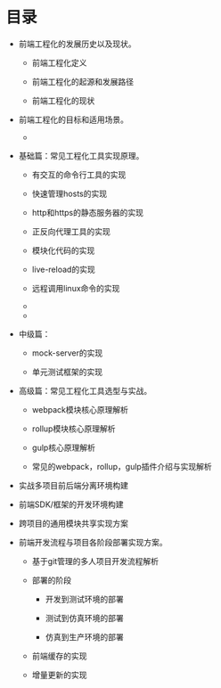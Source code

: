 # 目录

* 前端工程化的发展历史以及现状。

  * 前端工程化定义

  * 前端工程化的起源和发展路径

  * 前端工程化的现状

* 前端工程化的目标和适用场景。

  * 

* 基础篇：常见工程化工具实现原理。

  * 有交互的命令行工具的实现

  * 快速管理hosts的实现

  * http和https的静态服务器的实现

  * 正反向代理工具的实现

  * 模块化代码的实现

  * live-reload的实现

  * 远程调用linux命令的实现

  * 
  * 

* 中级篇：

  * mock-server的实现

  * 单元测试框架的实现

* 高级篇：常见工程化工具选型与实战。

  * webpack模块核心原理解析

  * rollup模块核心原理解析

  * gulp核心原理解析

  * 常见的webpack，rollup，gulp插件介绍与实现解析

* 实战多项目前后端分离环境构建

* 前端SDK/框架的开发环境构建

* 跨项目的通用模块共享实现方案

* 前端开发流程与项目各阶段部署实现方案。

  * 基于git管理的多人项目开发流程解析

  * 部署的阶段

    * 开发到测试环境的部署

    * 测试到仿真环境的部署

    * 仿真到生产环境的部署

  * 前端缓存的实现

  * 增量更新的实现



